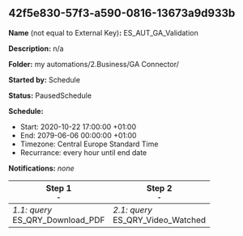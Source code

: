## 42f5e830-57f3-a590-0816-13673a9d933b

**Name** (not equal to External Key)**:** ES_AUT_GA_Validation

**Description:** n/a

**Folder:** my automations/2.Business/GA Connector/

**Started by:** Schedule

**Status:** PausedSchedule

**Schedule:**

* Start: 2020-10-22 17:00:00 +01:00
* End: 2079-06-06 00:00:00 +01:00
* Timezone: Central Europe Standard Time
* Recurrance: every hour until end date

**Notifications:** _none_


| Step 1<br>_<small>-</small>_ | Step 2<br>_<small>-</small>_ |
| --- | --- |
| _1.1: query_<br>ES_QRY_Download_PDF | _2.1: query_<br>ES_QRY_Video_Watched |
